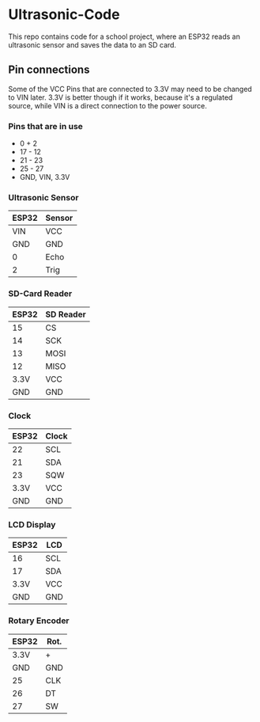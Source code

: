 # Ultrasonic-Code

This repo contains code for a school project, where an ESP32 reads an ultrasonic
sensor and saves the data to an SD card.

## Pin connections
Some of the VCC Pins that are connected to 3.3V may need to be changed to VIN later.
3.3V is better though if it works, because it's a regulated source, while VIN is 
a direct connection to the power source.

### Pins that are in use
- 0 + 2
- 17 - 12
- 21 - 23
- 25 - 27
- GND, VIN, 3.3V

### Ultrasonic Sensor
| ESP32 | Sensor |
| ----- | ------ |
| VIN   | VCC    |
| GND   | GND    |
| 0     | Echo   |
| 2     | Trig   |

### SD-Card Reader
| ESP32 | SD Reader |
| ----- | --------- |
| 15    | CS        |
| 14    | SCK       |
| 13    | MOSI      |
| 12    | MISO      |
| 3.3V  | VCC       |
| GND   | GND       |

### Clock
| ESP32 | Clock |
| ----- | ----- |
| 22    | SCL   |
| 21    | SDA   |
| 23    | SQW   |
| 3.3V  | VCC   |
| GND   | GND   |

### LCD Display
| ESP32 | LCD   |
| ----- | ----- |
| 16    | SCL   |
| 17    | SDA   |
| 3.3V  | VCC   |
| GND   | GND   |

### Rotary Encoder
| ESP32 | Rot.	|
| ----- | ----- |
| 3.3V	| +		|
| GND	| GND	|
| 25	| CLK	|
| 26	| DT	|
| 27	| SW	|
